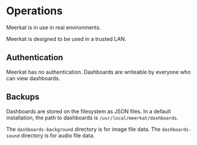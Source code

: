 # Operations

Meerkat is in use in real environments.

Meerkat is designed to be used in a trusted LAN.

## Authentication

Meerkat has no authentication.
Dashboards are writeable by everyone who can view dashboards.

## Backups

Dashboards are stored on the filesystem as JSON files.
In a default installation, the path to dashboards is `/usr/local/meerkat/dashboards`.

The `dashboards-background` directory is for image file data.
The `dashboards-sound` directory is for audio file data.

